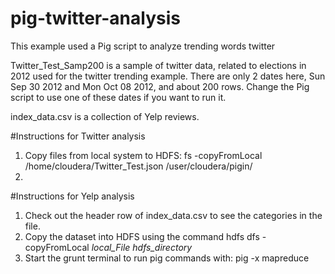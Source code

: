 # pig-twitter-analysis
This example used a Pig script to analyze trending words twitter

Twitter_Test_Samp200 is a sample of twitter data, related to elections in 2012 used for the twitter trending example. There are only 2 dates here, Sun Sep 30 2012 and Mon Oct 08 2012, and about 200 rows. Change the Pig script to use one of these dates if you want to run it. 

index_data.csv is a collection of Yelp reviews.

#Instructions for Twitter analysis
1. Copy files from local system to HDFS:
   fs -copyFromLocal /home/cloudera/Twitter_Test.json /user/cloudera/pigin/
2. 


#Instructions for Yelp analysis
1. Check out the header row of index_data.csv to see the categories in the file.
2. Copy the dataset into HDFS using the command hdfs dfs -copyFromLocal *local_File* *hdfs_directory*
3. Start the grunt terminal to run pig commands with:
   pig -x mapreduce
 
